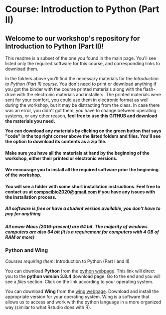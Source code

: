 # Course: Introduction to Python (Part II)

## **Welcome to our workshop's repository for Introduction to Python (Part II)!**

This readme is a subset of the one you found in the main page. You'll see listed only the required software for this course, and corresponding links to download them.

In the folders above you'll find the necessary materials for the *Introduction to Python (Part II) course*. You don't need to print or download anything if you got the binder with the course printed materials along with the flash-drive with the electronic materials and installers. The printed materials were sent for your comfort, you could use them in electronic format as well during the workshop, but it may be distracting from the class. In case there was an error, you didn't got them, you have to change between operating systems, or any other reason, **feel free to use this GITHUB and download the materials you need.**

**You can download any materials by clicking on the green button that says "code" in the top right corner above the listed folders and files. You'll see the option to download its contents as a zip file.**

#### Make sure you have all the materials at hand by the beginning of the workshop, either their printed or electronic versions.
#### We encourage you to install all the required software prior the beginning of the workshop.
#### You will see a folder with some short installation instructions. Feel free to contact us at compscibio2020@gmail.com if you have any issues with the installation process.
##### *All software is free or have a student version available, you don't have to pay for anything*
##### *All newer Macs (2016-present) are 64 bit. The majority of windows computers are also 64 bit (it is a requirement for computers with 4 GB of RAM or more)*

### Python and Wing
*Courses requiring them*: Introduction to Python (Part I and II)

You can download **Python** from the [python webpage](https://www.python.org/downloads/release/python-384/). This link will direct you to the **python version 3.8.4** download page. Go to the end and you will see a *files* section. Click on the link according to your operating system.

You can download **Wing** from the [wing webpage](https://wingware.com/downloads/wing-personal). Download and install the appropriate version for your operating system. Wing is a software that allows us to access and work with the python language in a more organized way (similar to what Rstudio does with R).